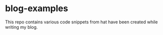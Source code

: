 # blog-examples
This repo contains various code snippets from hat have been created while writing my blog.
